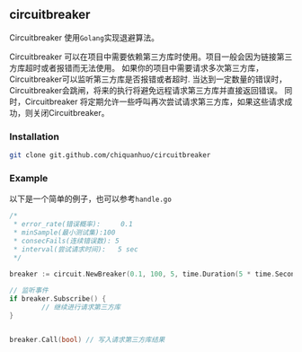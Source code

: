 ## circuitbreaker

Circuitbreaker 使用`Golang`实现退避算法。

Circuitbreaker 可以在项目中需要依赖第三方库时使用。项目一般会因为链接第三方库超时或者报错而无法使用。
如果你的项目中需要请求多次第三方库，Circuitbreaker可以监听第三方库是否报错或者超时.
当达到一定数量的错误时，Circuitbreaker会跳闸，将来的执行将避免远程请求第三方库并直接返回错误。
同时，Circuitbreaker 将定期允许一些呼叫再次尝试请求第三方库，如果这些请求成功，则关闭Circuitbreaker。

### Installation

```bash
git clone git.github.com/chiquanhuo/circuitbreaker
```

### Example

以下是一个简单的例子，也可以参考`handle.go`

```Go
/*
 * error_rate(错误概率):     0.1
 * minSample(最小测试集):100
 * consecFails(连续错误数): 5
 * interval(尝试请求时间):   5 sec
 */
 
breaker := circuit.NewBreaker(0.1, 100, 5, time.Duration(5 * time.Second))

// 监听事件
if breaker.Subscribe() {
        // 继续进行请求第三方库
}


breaker.Call(bool) // 写入请求第三方库结果
```

